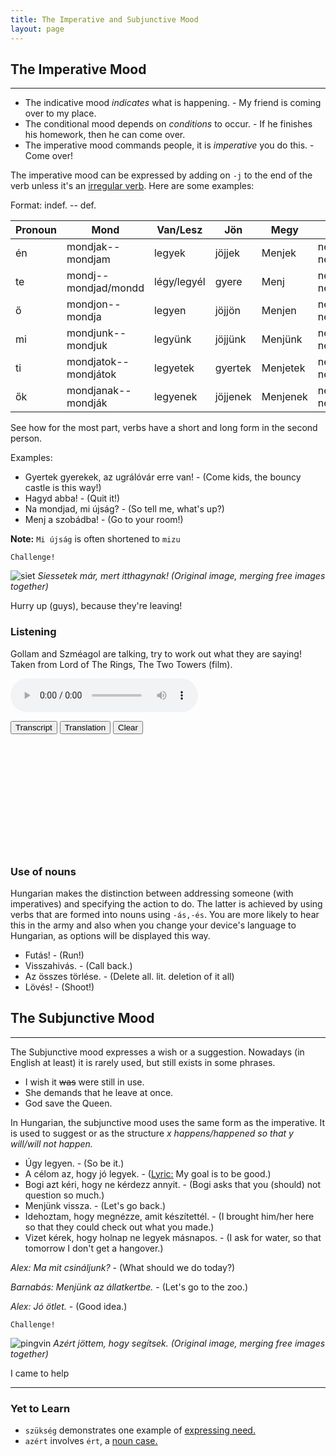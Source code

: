```yaml
---
title: The Imperative and Subjunctive Mood
layout: page
---
```


## The Imperative Mood
---

* The indicative mood *indicates* what is happening. - My friend is coming over to my place.
* The conditional mood depends on *conditions* to occur. - If he finishes his homework, then he can come over.
* The imperative mood commands people, it is *imperative* you do this. - Come over!

The imperative mood can be expressed by adding on `-j` to the end of the verb unless it's an [irregular verb](https://magyartanulas.github.io/infinitive/). Here are some examples:

Format: indef. -- def.

| Pronoun | Mond                  | Van/Lesz    | Jön      | Megy     | Néz                 |
|---------|-----------------------|-------------|----------|----------|---------------------|
| én      | mondjak--mondjam      | legyek      | jöjjek   | Menjek   |  nézzek--nézzem     |
| te      | mondj--mondjad/mondd  | légy/legyél | gyere    | Menj     |  nézz--nézzed/nézd  |
| ő       | mondjon--mondja       | legyen      | jöjjön   | Menjen   |  nézzen--nézze      |
| mi      | mondjunk--mondjuk     | legyünk     | jöjjünk  | Menjünk  |  nézzünk--nézzük    |
| ti      | mondjatok--mondjátok  | legyetek    | gyertek  | Menjetek |  nézzetek--nézzétek |
| ők      | mondjanak--mondják    | legyenek    | jöjjenek | Menjenek |  nézzenek--nézzék   |

See how for the most part, verbs have a short and long form in the second person.

Examples:

* Gyertek gyerekek, az ugrálóvár erre van! - (Come kids, the bouncy castle is this way!)
* Hagyd abba! - (Quit it!)
* Na mondjad, mi újság? - (So tell me, what's up?)
* Menj a szobádba! - (Go to your room!)

**Note:** `Mi újság` is often shortened to `mizu`

`Challenge!`

![siet](https://magyartanulas.github.io/public/hurry.png)
*Siessetek már, mert itthagynak! (Original image, merging free images together)*

<span class="spoiler">Hurry up (guys), because they're leaving!</span>

### Listening

Gollam and Szméagol are talking, try to work out what they are saying! Taken from Lord of The Rings, The Two Towers (film).

<audio controls><source src="https://magyartanulas.github.io/public/gazda.mp3" type="audio/mpeg">Your browser does not support the audio element.</audio>

<script type = "text/javascript">

function check_reveal(button) {
    
    var hun = document.getElementById("transcript");
    var eng = document.getElementById("translation");
    var none = document.getElementById("none");
 
    if (button === 'transcript') {
        
        if (hun.style.display === "none" && eng.style.display === "none") {
            none.style.display = "none";
            hun.style.display = "block";
        }else if (hun.style.display === "none" && eng.style.display === "block") {
            none.style.display = "none";
            eng.style.display = "none";
            hun.style.display = "block";
        }
    }else if (button === 'translation')
 
        if (eng.style.display === "none" && hun.style.display === "none") {
            none.style.display = "none";
            eng.style.display = "block";
        }else if (eng.style.display === "none" && hun.style.display === "block") {
            none.style.display = "none";
            hun.style.display = "none";
            eng.style.display = "block";
        }
}

function clearAll() {

    var hun = document.getElementById("transcript");
    var eng = document.getElementById("translation");
    hun.style.display = "none";
    eng.style.display = "none";
    none.style.display = "block";
}

</script>

<span>
<button type="button" onclick="check_reveal('transcript')">Transcript</button>
<button type="button" onclick="check_reveal('translation')">Translation</button>
<button type="button" onclick="clearAll()">Clear</button>
</span>

<div id = "transcript" style ="display:none">
G: Mondd, hol lennél nélkülem?! Gollam, Gollam! Megóvtalak! Igen, én! Nekem köszönhetjük, hogy itt vagyunk!<br/>
Sz: Ez már nem igaz!<br/>
G: Mit mondtál?<br/>
Sz: Ránk most már gazda vigyáz, és rád nincs szükség.<br/>
G: Mi?<br/>
Sz: Menj el és ne gyere többet vissza!<br/>
G: Nem!<br/>
Sz: Menj el és ne gyere többet vissza!<br/>
G: *Morog*<br/>
Sz: Menj el és ne gyere többé vissza!<br/>
</div>

<div id = "translation" style ="display:none">
G: Tell me, where would you be without me?! Gollam, Gollam! I saved you! Yes, me! We can thank me that we are here!<br/>
Sz: That's not true anymore!<br/>
G: What did you say?<br/>
Sz: Master looks after us now, and so you aren't required.<br/>
G: What?<br/>
Sz: Go away and don't come back anymore!<br/>
G: No!<br/>
Sz: Go away and don't come back anymore!<br/>
G: *Growls*<br/>
Sz: Go away and don't ever come back!<br/>
</div>

<div id = "none" style ="display:block">
<br/>
<br/>
<br/>
<br/>
<br/>
<br/>
<br/>
<br/>
<br/>
<br/>
<br/>
</div>

### Use of nouns

Hungarian makes the distinction between addressing someone (with imperatives) and specifying the action to do. The latter is achieved by using verbs that are formed into nouns using `-ás,-és`. You are more likely to hear this in the army and also when you change your device's language to Hungarian, as options will be displayed this way.

* Futás! - (Run!)
* Visszahivás. - (Call back.)
* Az összes törlése. - (Delete all. lit. deletion of it all)
* Lövés! - (Shoot!) 

## The Subjunctive Mood 
---

The Subjunctive mood expresses a wish or a suggestion. Nowadays (in English at least) it is rarely used, but still exists in some phrases.

* I wish it ~~was~~ were still in use.
* She demands that he leave at once.
* God save the Queen.

In Hungarian, the subjunctive mood uses the same form as the imperative. It is used to suggest or as the structure *x happens/happened so that y will/will not happen.*

* Úgy legyen. - (So be it.)
* A célom az, hogy jó legyek. - ([Lyric:](http://www.zeneszoveg.hu/dalszoveg/56267/rajzfilm-slagerek/pokemon---indigo-liga---szerezd-meg-hat-mind-zeneszoveg.html) My goal is to be good.)
* Bogi azt kéri, hogy ne kérdezz annyit. - (Bogi asks that you (should) not question so much.)
* Menjünk vissza. - (Let's go back.)
* Idehoztam, hogy megnézze, amit készítettél. - (I brought him/her here so that they could check out what you made.)
* Vizet kérek, hogy holnap ne legyek másnapos. - (I ask for water, so that tomorrow I don't get a hangover.)

*Alex: Ma mit csináljunk?* - (What should we do today?)

*Barnabás: Menjünk az állatkertbe.* - (Let's go to the zoo.)

*Alex: Jó ötlet.* - (Good idea.)

`Challenge!`

![pingvin](https://magyartanulas.github.io/public/pals.png)
*Azért jöttem, hogy segítsek. (Original image, merging free images together)*

<span class="spoiler">I came to help</span>

---

### Yet to Learn

* `szükség` demonstrates one example of [expressing need.](https://magyartanulas.github.io/expressing_need/)
* `azért` involves `ért`, a [noun case.](https://magyartanulas.github.io/noun_case_summary/)
